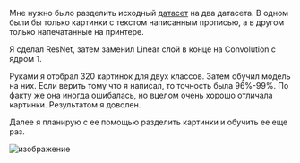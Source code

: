 Мне нужно было разделить исходный [датасет](https://drive.google.com/drive/folders/1JElOOTIYz6ctvVmDPFsqGDkS-t04usPY?usp=sharing) на два датасета. В одном были бы только картинки с текстом написанным прописью, а в другом только напечатанные на принтере. 

Я сделал ResNet, затем заменил Linear слой в конце на Convolution с ядром 1. 

Руками я отобрал 320 картинок для двух классов. Затем обучил модель на них. Если верить тому что я написал, то точность была 96%-99%. По факту же она иногда ошибалась, но вцелом очень хорошо отличала картинки. Результатом я доволен. 

Далее я планирую с ее помощью разделить картинки и обучить ее еще раз. 

![изображение](https://github.com/yaneivan/neural_shenanigans/assets/93448742/4995e7f2-7408-4fea-bfc3-46a7909e0548)
